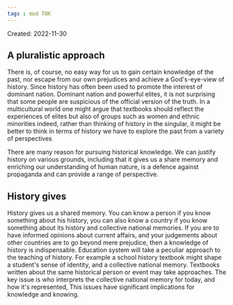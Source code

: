 ```yaml
---
tags : mod TOK
---
```

Created: 2022-11-30 

## A pluralistic approach 
There is, of course, no easy way for us to gain certain knowledge of the past, nor escape from our own prejudices and achieve a God's-eye-view of history. Since history has often been used to promote the interest of dominant nation. Dominant nation and powerful elites, it is not surprising that some people are suspicious of the official version of the truth. In a multicultural world one might argue that textbooks should reflect the experiences of elites but also of groups such as women and ethnic minorities indeed, rather than thinking of history in the singular, it might be better to think in terms of history we have to explore the past from a variety of perspectives 

There are many reason for pursuing historical knowledge. We can justify history on various grounds, including that it gives us a share memory and enriching our understanding of human nature, is a defence against propaganda and can provide a range of perspective.


## History gives
History gives us a shared memory. You can know a person if you know something about his history, you can also know a country if you know something about its history and collective national memories. If you are to have informed opinions about current affairs, and your judgements about other countries are to go beyond mere prejudice, then a knowledge of history is indispensable. Education system will take a peculiar approach to the teaching of history. For example a school history textbook might shape a student's sense of identity, and a collective national memory. Textbooks written about the same historical person or event may take approaches. 
The key issue is who interprets the collective national memory for today, and how it's represented, This issues have significant implications for knowledge and knowing.  